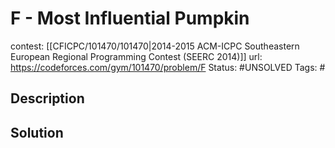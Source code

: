 # F - Most Influential Pumpkin

contest: [[CFICPC/101470/101470|2014-2015 ACM-ICPC Southeastern European Regional Programming Contest (SEERC 2014)]]
url: https://codeforces.com/gym/101470/problem/F
Status: #UNSOLVED
Tags: #

## Description

## Solution

